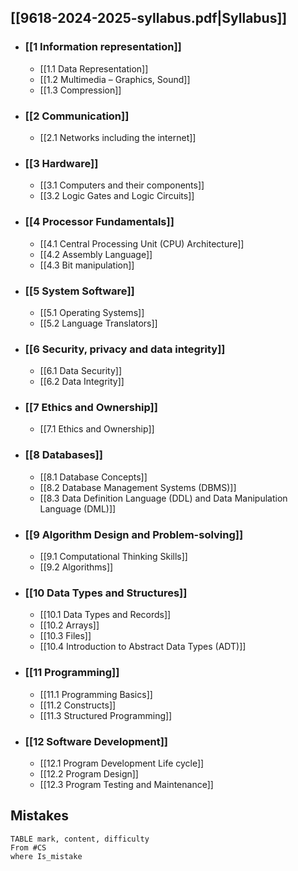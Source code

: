 ## [[9618-2024-2025-syllabus.pdf|Syllabus]]

- ### [[1 Information representation]]
	- [[1.1 Data Representation]]
	- [[1.2 Multimedia – Graphics, Sound]]
	- [[1.3 Compression]]
- ### [[2 Communication]]
	- [[2.1 Networks including the internet]]
- ### [[3 Hardware]]
	- [[3.1 Computers and their components]]
	- [[3.2 Logic Gates and Logic Circuits]]
- ### [[4 Processor Fundamentals]]
	- [[4.1 Central Processing Unit (CPU) Architecture]]
	- [[4.2 Assembly Language]]
	- [[4.3 Bit manipulation]]
- ### [[5 System Software]]
	- [[5.1 Operating Systems]]
	- [[5.2 Language Translators]]
- ### [[6 Security, privacy and data integrity]]
	- [[6.1 Data Security]]
	- [[6.2 Data Integrity]]
- ### [[7 Ethics and Ownership]]
	- [[7.1 Ethics and Ownership]]
- ### [[8 Databases]]
	- [[8.1 Database Concepts]]
	- [[8.2 Database Management Systems (DBMS)]]
	- [[8.3 Data Definition Language (DDL) and Data Manipulation Language (DML)]]
- ### [[9 Algorithm Design and Problem-solving]]
	- [[9.1 Computational Thinking Skills]]
	- [[9.2 Algorithms]]
- ### [[10 Data Types and Structures]]
	- [[10.1 Data Types and Records]]
	- [[10.2 Arrays]]
	- [[10.3 Files]]
	- [[10.4 Introduction to Abstract Data Types (ADT)]]
- ### [[11 Programming]]
	- [[11.1 Programming Basics]]
	- [[11.2 Constructs]]
	- [[11.3 Structured Programming]]
- ### [[12 Software Development]]
	- [[12.1 Program Development Life cycle]]
	- [[12.2 Program Design]]
	- [[12.3 Program Testing and Maintenance]]

## Mistakes
```dataview
TABLE mark, content, difficulty
From #CS
where Is_mistake
```
